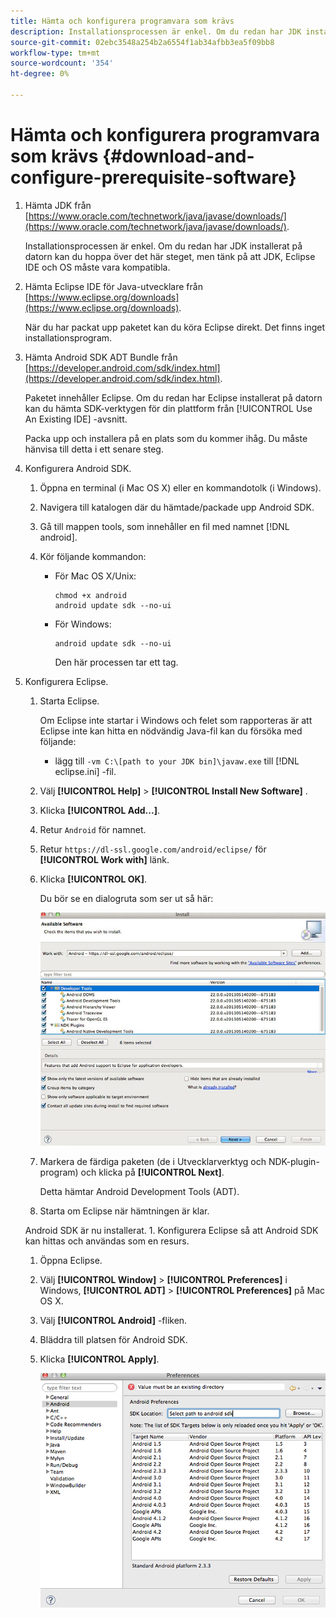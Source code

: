 ```yaml
---
title: Hämta och konfigurera programvara som krävs
description: Installationsprocessen är enkel. Om du redan har JDK installerat på datorn kan du hoppa över det här steget, men tänk på att JDK, Eclipse IDE och OS måste vara kompatibla.
source-git-commit: 02ebc3548a254b2a6554f1ab34afbb3ea5f09bb8
workflow-type: tm+mt
source-wordcount: '354'
ht-degree: 0%

---
```


# Hämta och konfigurera programvara som krävs {#download-and-configure-prerequisite-software}

1. Hämta JDK från [https://www.oracle.com/technetwork/java/javase/downloads/](https://www.oracle.com/technetwork/java/javase/downloads/).

   Installationsprocessen är enkel. Om du redan har JDK installerat på datorn kan du hoppa över det här steget, men tänk på att JDK, Eclipse IDE och OS måste vara kompatibla.
1. Hämta Eclipse IDE för Java-utvecklare från [https://www.eclipse.org/downloads](https://www.eclipse.org/downloads).

   När du har packat upp paketet kan du köra Eclipse direkt. Det finns inget installationsprogram.
1. Hämta Android SDK ADT Bundle från [https://developer.android.com/sdk/index.html](https://developer.android.com/sdk/index.html).

   Paketet innehåller Eclipse. Om du redan har Eclipse installerat på datorn kan du hämta SDK-verktygen för din plattform från [!UICONTROL Use An Existing IDE] -avsnitt.

   Packa upp och installera på en plats som du kommer ihåg. Du måste hänvisa till detta i ett senare steg.
1. Konfigurera Android SDK.
   1. Öppna en terminal (i Mac OS X) eller en kommandotolk (i Windows).
   1. Navigera till katalogen där du hämtade/packade upp Android SDK.
   1. Gå till mappen tools, som innehåller en fil med namnet [!DNL android].
   1. Kör följande kommandon:

      * För Mac OS X/Unix:

        ```
        chmod +x android 
        android update sdk --no-ui
        ```

      * För Windows:

        ```
        android update sdk --no-ui
        ```

        Den här processen tar ett tag.

1. Konfigurera Eclipse.
   1. Starta Eclipse.

      Om Eclipse inte startar i Windows och felet som rapporteras är att Eclipse inte kan hitta en nödvändig Java-fil kan du försöka med följande:

      * lägg till `-vm C:\[path to your JDK bin]\javaw.exe` till [!DNL eclipse.ini] -fil.
   1. Välj  **[!UICONTROL Help]** > **[!UICONTROL Install New Software]** .
   1. Klicka **[!UICONTROL Add...]**.
   1. Retur `Android` för namnet.
   1. Retur `https://dl-ssl.google.com/android/eclipse/` för **[!UICONTROL Work with]** länk.
   1. Klicka **[!UICONTROL OK]**.

      Du bör se en dialogruta som ser ut så här:

      ![](assets/available_software.jpg)

   1. Markera de färdiga paketen (de i Utvecklarverktyg och NDK-plugin-program) och klicka på **[!UICONTROL Next]**.

      Detta hämtar Android Development Tools (ADT).
   1. Starta om Eclipse när hämtningen är klar.

   Android SDK är nu installerat. 1. Konfigurera Eclipse så att Android SDK kan hittas och användas som en resurs.
   1. Öppna Eclipse.
   1. Välj  **[!UICONTROL Window]** > **[!UICONTROL Preferences]** i Windows,  **[!UICONTROL ADT]** > **[!UICONTROL Preferences]** på Mac OS X.
   1. Välj **[!UICONTROL Android]** -fliken.
   1. Bläddra till platsen för Android SDK.
   1. Klicka **[!UICONTROL Apply]**.

      ![Stegresultat](assets/ss2.jpg)
